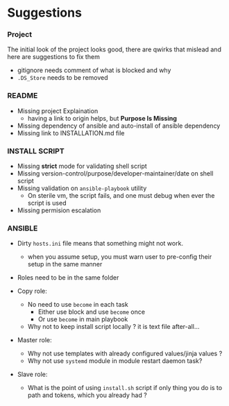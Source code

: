 # Suggestions

### Project

The initial look of the project looks good, there are qwirks that mislead and here are suggestions to fix them

- gitignore needs comment of what is blocked and why
- `.DS_Store` needs to be removed

### README

- Missing  project Explaination
    - having a link to origin helps, but __Purpose Is Missing__
- Missing dependency of ansible and auto-install of ansible dependency
- Missing link to INSTALLATION.md file

### INSTALL SCRIPT

- Missing __strict__ mode for validating shell script
- Missing version-control/purpose/developer-maintainer/date on shell script
- Missing validation on `ansible-playbook` utility
    - On sterile vm, the script fails, and one must debug when ever the script is used
- Missing permision escalation

### ANSIBLE

- Dirty `hosts.ini` file means that something might not work.
    - when you assume setup, you must warn user to pre-config their setup in the same manner
- Roles need to be in the same folder
- Copy role:
    - No need to use `become` in each task
        - Either use block and use `become` once
        - Or use `become` in main playbook
    - Why not to keep install script locally ? it is text file after-all...

- Master role:
    - Why not use templates with already configured values/jinja values ?
    - Why not use `systemd` module in module restart daemon task?

- Slave role:
    - What is the point of using `install.sh` script if only thing you do is to path and tokens, which you already had ?

